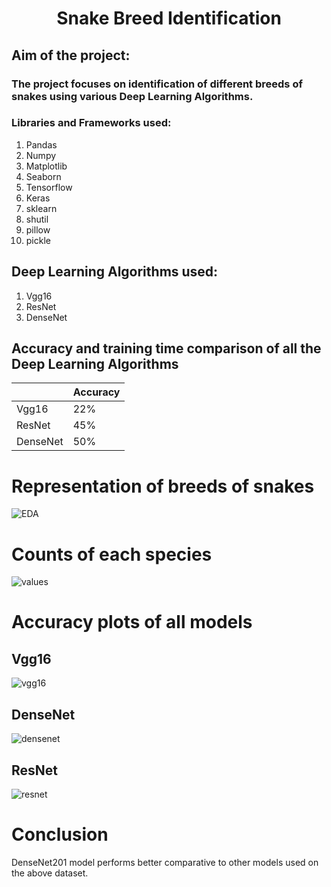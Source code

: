 # <h1 align = "center"> Snake Breed Identification</h1>
## Aim of the project: 
### The project focuses on identification of different breeds of snakes using various Deep Learning Algorithms.

###  Libraries and Frameworks used:
1. Pandas
2. Numpy 
3. Matplotlib
4. Seaborn
5. Tensorflow
6. Keras
7. sklearn
8. shutil
9. pillow
10. pickle


## Deep Learning Algorithms used:
1. Vgg16
2. ResNet
3. DenseNet

## Accuracy and training time comparison of all the Deep Learning Algorithms
|                |   Accuracy    |
|----------------|---------------|
|     Vgg16      |     22%       |
|     ResNet     |     45%       |  
|    DenseNet    |     50%       |     

# Representation of breeds of snakes
![EDA](https://github.com/the-silent-geek/DL-Simplified/blob/97358a7e149e84235180ddcc30f8a9d9f4462b77/Snake%20Breed%20Identification/images/snakes.png)

# Counts of each species
![values](https://github.com/the-silent-geek/DL-Simplified/blob/97358a7e149e84235180ddcc30f8a9d9f4462b77/Snake%20Breed%20Identification/images/value%20counts.png)

# Accuracy plots of all models

## Vgg16
![vgg16](https://github.com/the-silent-geek/DL-Simplified/blob/97358a7e149e84235180ddcc30f8a9d9f4462b77/Snake%20Breed%20Identification/images/vgg16.png)

## DenseNet
![densenet](https://github.com/the-silent-geek/DL-Simplified/blob/97358a7e149e84235180ddcc30f8a9d9f4462b77/Snake%20Breed%20Identification/images/densenet.png)

## ResNet
![resnet](https://github.com/the-silent-geek/DL-Simplified/blob/97358a7e149e84235180ddcc30f8a9d9f4462b77/Snake%20Breed%20Identification/images/resnet.png)

# Conclusion
DenseNet201 model performs better comparative to other models used on the above dataset.
